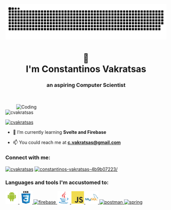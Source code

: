<!-- ![Banner](https://1.bp.blogspot.com/-7A4WynwLsMw/XbBpCXG8fHI/AAAAAAAAMt4/uOa1bpLskYgrwGbllhSu2SDj_Mig8SXJQCLcBGAsYHQ/s1600/2000_600px.gif) -->

<div align="center">
  <picture>
    <source media="(prefers-color-scheme: dark)" srcset="https://github.com/CVakratsas/CVakratsas/blob/output/github-contribution-grid-snake-dark.svg" />
    <source media="(prefers-color-scheme: light)" srcset="https://github.com/CVakratsas/CVakratsas/blob/output/github-contribution-grid-snake.svg" />
    <img alt="Snake animation" src="https://github.com/CVakratsas/CVakratsas/blob/output/github-contribution-grid-snake.svg" />
  </picture>
</div>


<h1 align="center">👋<br> I'm Constantinos Vakratsas</h1>

<h3 align="center">an aspiring Computer Scientist</h3>
<br><br>

<img align="right" alt="Coding" width="470" src="https://raw.githubusercontent.com/TheDudeThatCode/TheDudeThatCode/master/Assets/Developer.gif">

<!-- https://camo.githubusercontent.com/c1dcb74cc1c1835b1d716f5051499a2814c683c806b15f04b0eba492863703e9/68747470733a2f2f63646e2e6472696262626c652e636f6d2f75736572732f3733303730332f73637265656e73686f74732f363538313234332f6176656e746f2e676966
blue and white hoddie coding gif
-->

<!-- https://camo.githubusercontent.com/134bf174d44ca2946d54f9fcf8ce5a7f109b8602a8d9d952b1af25b0b3dad7c8/68747470733a2f2f692e70696e696d672e636f6d2f6f726967696e616c732f66382f34312f61632f66383431616332626566616564646132343063353561303662323362333365632e676966
spinning in chair gif
-->

<!--
https://raw.githubusercontent.com/TheDudeThatCode/TheDudeThatCode/master/Assets/Developer.gif
dark background gif
-->

<!--
https://camo.githubusercontent.com/8bf6f6d78abc81fcf9c49f10649423e73ea44bc248e83aaae8759d401c829a84/68747470733a2f2f70687973696373677572756b756c2e66696c65732e776f726470726573732e636f6d2f323031392f30322f6368617261637465722d312e676966
white background wave gif
-->

<!--
https://camo.githubusercontent.com/5ddf73ad3a205111cf8c686f687fc216c2946a75005718c8da5b837ad9de78c9/68747470733a2f2f7468756d62732e6766796361742e636f6d2f4576696c4e657874446576696c666973682d736d616c6c2e676966
white background back turned gif
-->

<p align="left"> <img src="https://komarev.com/ghpvc/?username=cvakratsas&label=Profile%20views&color=0e75b6&style=flat" alt="cvakratsas" /> </p>

<p align="left"> <a href="https://twitter.com/cvakratsas" target="blank"><img src="https://img.shields.io/twitter/follow/cvakratsas?logo=twitter&style=for-the-badge" alt="cvakratsas" /></a> </p>

- 🌱 I’m currently learning **Svelte and Firebase**

- 📫 You could reach me at **c.vakratsas@gmail.com**

<h3 align="left">Connect with me:</h3>
<p align="left">
<a href="https://twitter.com/cvakratsas" target="blank"><img align="center" src="https://raw.githubusercontent.com/rahuldkjain/github-profile-readme-generator/master/src/images/icons/Social/twitter.svg" alt="cvakratsas" height="30" width="40" /></a>
<a href="https://linkedin.com/in/constantinos-vakratsas-4b9b07223/" target="blank"><img align="center" src="https://raw.githubusercontent.com/rahuldkjain/github-profile-readme-generator/master/src/images/icons/Social/linked-in-alt.svg" alt="constantinos-vakratsas-4b9b07223/" height="30" width="40" /></a>
</p>

<h3 align="left">Languages and tools I'm accustomed to:</h3>
<p align="left"> <a href="https://developer.android.com" target="_blank" rel="noreferrer"> <img src="https://raw.githubusercontent.com/devicons/devicon/master/icons/android/android-original-wordmark.svg" alt="android" width="40" height="40"/> </a> <a href="https://www.w3schools.com/css/" target="_blank" rel="noreferrer"> <img src="https://raw.githubusercontent.com/devicons/devicon/master/icons/css3/css3-original-wordmark.svg" alt="css3" width="40" height="40"/> </a> <a href="https://firebase.google.com/" target="_blank" rel="noreferrer"> <img src="https://www.vectorlogo.zone/logos/firebase/firebase-icon.svg" alt="firebase" width="40" height="40"/> </a> <a href="https://www.java.com" target="_blank" rel="noreferrer"> <img src="https://raw.githubusercontent.com/devicons/devicon/master/icons/java/java-original.svg" alt="java" width="40" height="40"/> </a> <a href="https://developer.mozilla.org/en-US/docs/Web/JavaScript" target="_blank" rel="noreferrer"> <img src="https://raw.githubusercontent.com/devicons/devicon/master/icons/javascript/javascript-original.svg" alt="javascript" width="40" height="40"/> </a> <a href="https://www.mysql.com/" target="_blank" rel="noreferrer"> <img src="https://raw.githubusercontent.com/devicons/devicon/master/icons/mysql/mysql-original-wordmark.svg" alt="mysql" width="40" height="40"/> </a> <a href="https://postman.com" target="_blank" rel="noreferrer"> <img src="https://www.vectorlogo.zone/logos/getpostman/getpostman-icon.svg" alt="postman" width="40" height="40"/> </a> <a href="https://spring.io/" target="_blank" rel="noreferrer"> <img src="https://www.vectorlogo.zone/logos/springio/springio-icon.svg" alt="spring" width="40" height="40"/> </a> </p>
<br>
